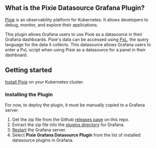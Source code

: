 ## What is the Pixie Datasource Grafana Plugin?

[Pixie](https://docs.pixielabs.ai/) is an observability platform for Kubernetes. It allows developers to debug, monitor, and explore their applications.

This plugin allows Grafana users to use Pixie as a datasource in their Grafana dashboards. Pixie's data can be accessed using [PxL](https://docs.pixielabs.ai/reference/pxl/), the query language for the data it collects. This datasource allows Grafana users to enter a PxL script when using Pixie as a datasource for a panel in their dashboard.

## Getting started

[Install Pixie](https://docs.pixielabs.ai/installing-pixie/) on your Kubernetes cluster.

### Installing the Plugin

For now, to deploy the plugin, it must be manually copied to a Grafana server.

1. Get the zip file from the Github [releases page](https://github.com/pixie-labs/grafana-plugin/releases) on this repo.
2. Extract the zip file into the [plugins directory](https://grafana.com/docs/grafana/latest/administration/configuration/#plugins) for Grafana.
3. [Restart](https://grafana.com/docs/grafana/latest/installation/restart-grafana/) the Grafana server.
4. Select **Pixie Grafana Datasource Plugin** from the list of installed datasource plugins in Grafana.
